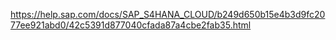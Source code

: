 https://help.sap.com/docs/SAP_S4HANA_CLOUD/b249d650b15e4b3d9fc2077ee921abd0/42c5391d877040cfada87a4cbe2fab35.html

